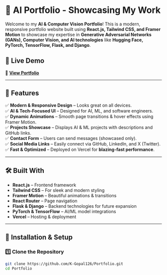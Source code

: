 # 🚀 AI Portfolio - Showcasing My Work

Welcome to my **AI & Computer Vision Portfolio**! This is a modern, responsive portfolio website built using **React.js, Tailwind CSS, and Framer Motion** to showcase my expertise in **Generative Adversarial Networks (GANs), Computer Vision, and AI technologies** like **Hugging Face, PyTorch, TensorFlow, Flask, and Django**.

## 🌟 Live Demo  
🔗 **[View Portfolio](https://your-portfolio.vercel.app)**  

---

## 📌 Features  
✅ **Modern & Responsive Design** – Looks great on all devices.  
✅ **AI & Tech-Focused UI** – Designed for AI, ML, and software engineers.  
✅ **Dynamic Animations** – Smooth page transitions & hover effects using Framer Motion.  
✅ **Projects Showcase** – Displays AI & ML projects with descriptions and GitHub links.  
✅ **Contact Form** – Users can send messages (showcased only).  
✅ **Social Media Links** – Easily connect via GitHub, LinkedIn, and X (Twitter).  
✅ **Fast & Optimized** – Deployed on Vercel for **blazing-fast performance**.  

---

## 🛠️ Built With  
- **React.js** – Frontend framework  
- **Tailwind CSS** – For sleek and modern styling  
- **Framer Motion** – Beautiful animations & transitions  
- **React Router** – Page navigation  
- **Flask & Django** – Backend technologies for future expansion  
- **PyTorch & TensorFlow** – AI/ML model integrations  
- **Vercel** – Hosting & deployment  

---

## 🚀 Installation & Setup  

### **1️⃣ Clone the Repository**  
```sh
git clone https://github.com/K-Gopal126/Portfolio.git
cd Portfolio
